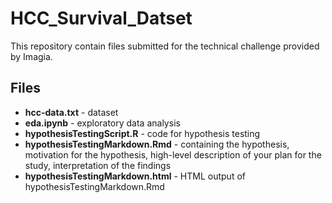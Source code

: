 # HCC_Survival_Datset

This repository contain files submitted for the technical challenge provided by Imagia.

## Files
* __hcc-data.txt__ - dataset
* __eda.ipynb__ - exploratory data analysis
* __hypothesisTestingScript.R__ - code for hypothesis testing
* __hypothesisTestingMarkdown.Rmd__ - containing the hypothesis, motivation for the hypothesis, high-level description of your plan for the study, interpretation of the findings
* __hypothesisTestingMarkdown.html__ - HTML output of hypothesisTestingMarkdown.Rmd

